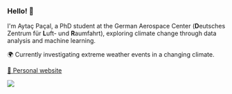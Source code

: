 ### Hello! 👋

I'm Aytaç Paçal, a PhD student at the German Aerospace Center (**D**eutsches Zentrum für **L**uft- und **R**aumfahrt), exploring climate change through data analysis and machine learning.

🌍 Currently investigating extreme weather events in a changing climate.

[🔗 Personal website](https://aytacpacal.github.io/)

![](https://komarev.com/ghpvc/?username=aytacpacal)
